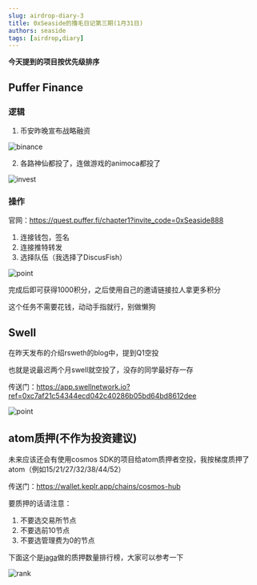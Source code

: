 ```yaml
---
slug: airdrop-diary-3
title: 0xSeaside的撸毛日记第三期(1月31日)
authors: seaside
tags: [airdrop,diary]
---
```


**今天提到的项目按优先级排序**

## Puffer Finance

### 逻辑

1. 币安昨晚宣布战略融资

![binance](/img/blog/airdrop-diary-3/1.png)

2. 各路神仙都投了，连做游戏的animoca都投了

![invest](/img/blog/airdrop-diary-3/2.png)

### 操作

官网：https://quest.puffer.fi/chapter1?invite_code=0xSeaside888

1. 连接钱包，签名
2. 连接推特转发
3. 选择队伍（我选择了DiscusFish）

![point](/img/blog/airdrop-diary-3/3.png)

完成后即可获得1000积分，之后使用自己的邀请链接拉人拿更多积分

这个任务不需要花钱，动动手指就行，别做懒狗

## Swell

在昨天发布的介绍rsweth的blog中，提到Q1空投

也就是说最迟两个月swell就空投了，没存的同学最好存一存

传送门：https://app.swellnetwork.io?ref=0xc7af21c54344ecd042c40286b05bd64bd8612dee

![point](/img/blog/airdrop-diary-3/4.png)

## atom质押(不作为投资建议)

未来应该还会有使用cosmos SDK的项目给atom质押者空投，我按梯度质押了atom（例如15/21/27/32/38/44/52）

传送门：https://wallet.keplr.app/chains/cosmos-hub

要质押的话请注意：

1. 不要选交易所节点
2. 不要选前10节点
3. 不要选管理费为0的节点

下面这个是[jaga](https://twitter.com/jaga1117)做的质押数量排行榜，大家可以参考一下

![rank](/img/blog/airdrop-diary-3/5.png)